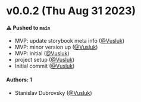 # v0.0.2 (Thu Aug 31 2023)

#### ⚠️ Pushed to `main`

- MVP: update storybook meta info ([@Vusluk](https://github.com/Vusluk))
- MVP: minor version up ([@Vusluk](https://github.com/Vusluk))
- MVP: initial ([@Vusluk](https://github.com/Vusluk))
- project setup ([@Vusluk](https://github.com/Vusluk))
- Initial commit ([@Vusluk](https://github.com/Vusluk))

#### Authors: 1

- Stanislav Dubrovsky ([@Vusluk](https://github.com/Vusluk))
